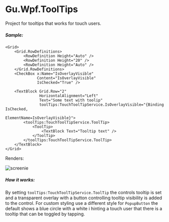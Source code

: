 # Gu.Wpf.ToolTips
Project for tooltips that works for touch users.

##### Sample:
```
<Grid>
    <Grid.RowDefinitions>
        <RowDefinition Height="Auto" />
        <RowDefinition Height="20" />
        <RowDefinition Height="Auto" />
    </Grid.RowDefinitions>
    <CheckBox x:Name="IsOverlayVisible"
              Content="IsOverlayVisible"
              IsChecked="True" />

    <TextBlock Grid.Row="2"
               HorizontalAlignment="Left"
               Text="Some text with toolip"
               toolTips:TouchToolTipService.IsOverlayVisible="{Binding IsChecked,
                                                                       ElementName=IsOverlayVisible}">
        <toolTips:TouchToolTipService.ToolTip>
            <ToolTip>
                <TextBlock Text="Tooltip text" />
            </ToolTip>
        </toolTips:TouchToolTipService.ToolTip>
    </TextBlock>
</Grid>
```

Renders:

![screenie](http://i.imgur.com/wbasIMg.gif)

##### How it works:
By setting `toolTips:TouchToolTipService.ToolTip` the controls tooltip is set and a transparent overlay with a button controlling tooltip visibility is added to the control.
For custom styling use a different style for `PopupButton` the default shows a blue circle with a white i hinting a touch user that there is a tooltip that can be toggled by tapping.
